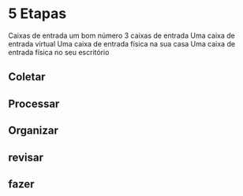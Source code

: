 # 5 Etapas

Caixas de entrada um bom número 3 caixas de entrada
Uma caixa de entrada virtual
Uma caixa de entrada física na sua casa
Uma caixa de entrada física no seu escritório

## Coletar


## Processar
## Organizar
## revisar
## fazer

